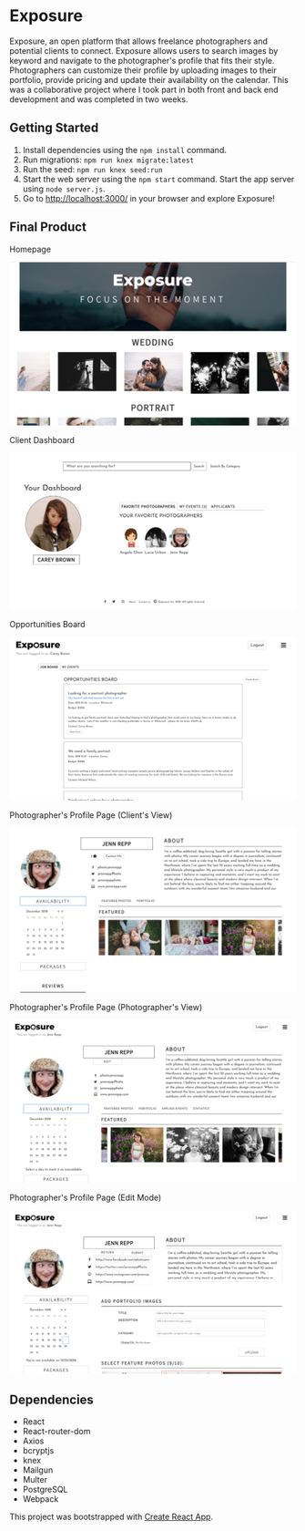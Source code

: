 # Exposure

Exposure, an open platform that allows freelance photographers and potential clients to connect. Exposure allows users to search images by keyword and navigate to the photographer's profile that fits their style. Photographers can customize their profile by uploading images to their portfolio, provide pricing and update their availability on the calendar. This was a collaborative project where I took part in both front and back end development and was completed in two weeks.

## Getting Started

1. Install dependencies using the `npm install` command.
2. Run migrations: `npm run knex migrate:latest`
3. Run the seed: `npm run knex seed:run`
4. Start the web server using the `npm start` command. Start the app server using `node server.js`.
5. Go to <http://localhost:3000/> in your browser and explore Exposure!

## Final Product

Homepage

!["Home Page"](https://github.com/alarryant/exposure/blob/master/client/public/images/homepage.png)

Client Dashboard

!["Client Dashboard"](https://github.com/alarryant/exposure/blob/master/client/public/images/dashboard.png)

Opportunities Board

!["Opportunities Board"](https://github.com/alarryant/exposure/blob/master/client/public/images/opportunities.png)

Photographer's Profile Page (Client's View)

!["Photographer's Profile Page (Client View)](https://github.com/alarryant/exposure/blob/master/client/public/images/profile.png)

Photographer's Profile Page (Photographer's View)

!["Photographer's Profile Page (Photographer View)"](https://github.com/alarryant/exposure/blob/master/client/public/images/profile-artist-mode.png)

Photographer's Profile Page (Edit Mode)

!["Photographer's Profile Page (Edit Mode)"](https://github.com/alarryant/exposure/blob/master/client/public/images/profile-edit-mode.png)

## Dependencies
- React
- React-router-dom
- Axios
- bcryptjs
- knex
- Mailgun
- Multer
- PostgreSQL
- Webpack

This project was bootstrapped with [Create React App](https://github.com/facebook/create-react-app).